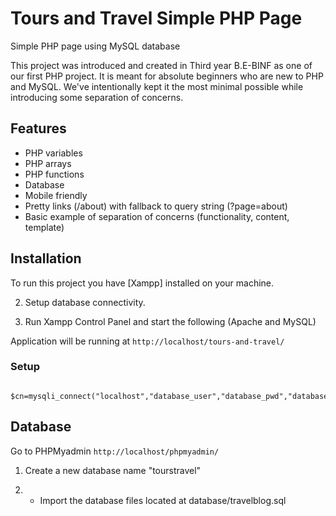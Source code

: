 # Tours and Travel Simple PHP Page
Simple PHP page using MySQL database 

This project was introduced and created in Third year B.E-BINF as one of our first PHP project. It is meant for absolute beginners who are new to PHP and MySQL. We've intentionally kept it the most minimal possible while introducing some separation of concerns. 

## Features

* PHP variables
* PHP arrays
* PHP functions
* Database
* Mobile friendly
* Pretty links (/about) with fallback to query string (?page=about)
* Basic example of separation of concerns (functionality, content, template)


## Installation

To run this project  you have [Xampp] installed on your machine.

2. Setup database connectivity.

3. Run Xampp Control Panel and start the following (Apache and MySQL)

Application will be running at ```http://localhost/tours-and-travel/```

### Setup

```
	$cn=mysqli_connect("localhost","database_user","database_pwd","database_name");
```
## Database

Go to PHPMyadmin ```http://localhost/phpmyadmin/```

1. Create a new database name "tourstravel"

2. * Import the database files located at database/travelblog.sql

